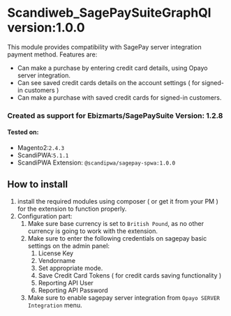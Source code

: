 # Scandiweb_SagePaySuiteGraphQl version:1.0.0
This module provides compatibility with SagePay server integration payment method.
Features are:
- Can make a purchase by entering credit card details, using Opayo server integration.
- Can see saved credit cards details on the account settings ( for signed-in customers )
- Can make a purchase with saved credit cards for signed-in customers.

### Created as support for Ebizmarts/SagePaySuite Version: 1.2.8

#### Tested on:
* Magento2:`2.4.3`
* ScandiPWA:`5.1.1`
* ScandiPWA Extension: `@scandipwa/sagepay-spwa:1.0.0`

## How to install
1. install the required modules using composer ( or get it from your PM ) for the extension to function properly.
2. Configuration part:
   1. Make sure base currency is set to `British Pound`, as no other currency is going to work with the extension.
   2. Make sure to enter the following credentials on sagepay basic settings on the admin panel:
      1. License Key
      2. Vendorname
      3. Set appropriate mode.
      4. Save Credit Card Tokens ( for credit cards saving functionality )
      5. Reporting API User
      6. Reporting API Password
   3. Make sure to enable sagepay server integration from `Opayo SERVER Integration` menu.

